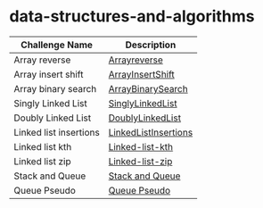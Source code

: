 # data-structures-and-algorithms

| Challenge Name|Description|
|---------------|----------|
| Array reverse |[Arrayreverse](./Challenge/Data-Structure/Arrayreverse/Arrayreverse.md)|
| Array insert shift |[ArrayInsertShift](./Challenge/Data-Structure/Array-insert-shift/Array-insert-shift.md)|
| Array binary search |[ArrayBinarySearch](./Challenge/Data-Structure/Array-binary-search/array-binary-search.md)|
| Singly Linked List |[SinglyLinkedList](./Challenge/Data-Structure/SinglyLinkedList/SinglyLinkedList.md)|
| Doubly Linked List |[DoublyLinkedList](./Challenge/Data-Structure/DoublyLinkedList/doubly-linked-list.md)|
| Linked list insertions |[LinkedListInsertions](./Challenge/Data-Structure/Linked-list-insertions/Linked-list-insertions.md)|
| Linked list kth |[Linked-list-kth](./Challenge/Data-Structure/Linked-list-kth/linked-list-kth.md)|
| Linked list zip |[Linked-list-zip](./Challenge/Algorithm/Linked-list-zip/Linked-list-zip.md)|
| Stack and Queue |[Stack and Queue](./Challenge/Data-Structure/Stack-Queue/Stack-Queue.md)|
| Queue Pseudo |[Queue Pseudo](./Challenge/Data-Structure/stack-queue-pseudo/stack-queue-pseudo.md)|